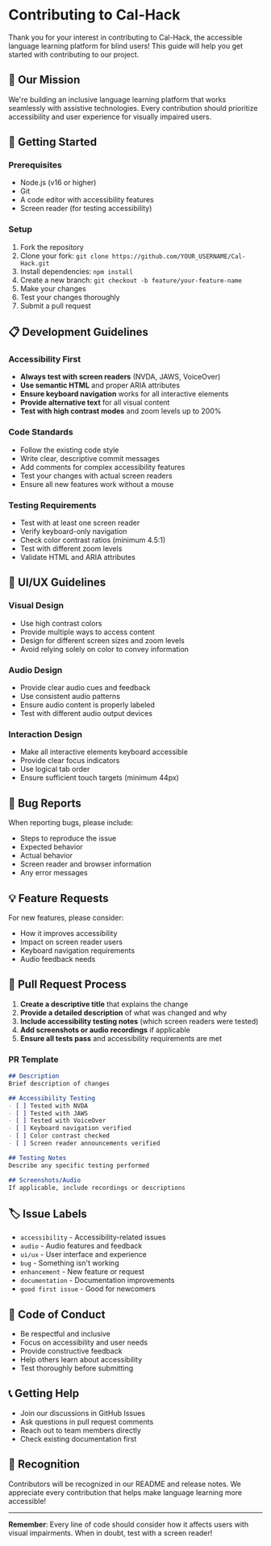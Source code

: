 # Contributing to Cal-Hack

Thank you for your interest in contributing to Cal-Hack, the accessible language learning platform for blind users! This guide will help you get started with contributing to our project.

## 🎯 Our Mission

We're building an inclusive language learning platform that works seamlessly with assistive technologies. Every contribution should prioritize accessibility and user experience for visually impaired users.

## 🚀 Getting Started

### Prerequisites
- Node.js (v16 or higher)
- Git
- A code editor with accessibility features
- Screen reader (for testing accessibility)

### Setup
1. Fork the repository
2. Clone your fork: `git clone https://github.com/YOUR_USERNAME/Cal-Hack.git`
3. Install dependencies: `npm install`
4. Create a new branch: `git checkout -b feature/your-feature-name`
5. Make your changes
6. Test your changes thoroughly
7. Submit a pull request

## 📋 Development Guidelines

### Accessibility First
- **Always test with screen readers** (NVDA, JAWS, VoiceOver)
- **Use semantic HTML** and proper ARIA attributes
- **Ensure keyboard navigation** works for all interactive elements
- **Provide alternative text** for all visual content
- **Test with high contrast modes** and zoom levels up to 200%

### Code Standards
- Follow the existing code style
- Write clear, descriptive commit messages
- Add comments for complex accessibility features
- Test your changes with actual screen readers
- Ensure all new features work without a mouse

### Testing Requirements
- Test with at least one screen reader
- Verify keyboard-only navigation
- Check color contrast ratios (minimum 4.5:1)
- Test with different zoom levels
- Validate HTML and ARIA attributes

## 🎨 UI/UX Guidelines

### Visual Design
- Use high contrast colors
- Provide multiple ways to access content
- Design for different screen sizes and zoom levels
- Avoid relying solely on color to convey information

### Audio Design
- Provide clear audio cues and feedback
- Use consistent audio patterns
- Ensure audio content is properly labeled
- Test with different audio output devices

### Interaction Design
- Make all interactive elements keyboard accessible
- Provide clear focus indicators
- Use logical tab order
- Ensure sufficient touch targets (minimum 44px)

## 🐛 Bug Reports

When reporting bugs, please include:
- Steps to reproduce the issue
- Expected behavior
- Actual behavior
- Screen reader and browser information
- Any error messages

## 💡 Feature Requests

For new features, please consider:
- How it improves accessibility
- Impact on screen reader users
- Keyboard navigation requirements
- Audio feedback needs

## 🔄 Pull Request Process

1. **Create a descriptive title** that explains the change
2. **Provide a detailed description** of what was changed and why
3. **Include accessibility testing notes** (which screen readers were tested)
4. **Add screenshots or audio recordings** if applicable
5. **Ensure all tests pass** and accessibility requirements are met

### PR Template
```markdown
## Description
Brief description of changes

## Accessibility Testing
- [ ] Tested with NVDA
- [ ] Tested with JAWS
- [ ] Tested with VoiceOver
- [ ] Keyboard navigation verified
- [ ] Color contrast checked
- [ ] Screen reader announcements verified

## Testing Notes
Describe any specific testing performed

## Screenshots/Audio
If applicable, include recordings or descriptions
```

## 🏷️ Issue Labels

- `accessibility` - Accessibility-related issues
- `audio` - Audio features and feedback
- `ui/ux` - User interface and experience
- `bug` - Something isn't working
- `enhancement` - New feature or request
- `documentation` - Documentation improvements
- `good first issue` - Good for newcomers

## 🤝 Code of Conduct

- Be respectful and inclusive
- Focus on accessibility and user needs
- Provide constructive feedback
- Help others learn about accessibility
- Test thoroughly before submitting

## 📞 Getting Help

- Join our discussions in GitHub Issues
- Ask questions in pull request comments
- Reach out to team members directly
- Check existing documentation first

## 🎉 Recognition

Contributors will be recognized in our README and release notes. We appreciate every contribution that helps make language learning more accessible!

---

**Remember**: Every line of code should consider how it affects users with visual impairments. When in doubt, test with a screen reader!
